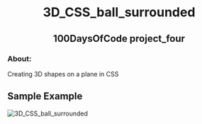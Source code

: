 <!-- PROJECT TITLE -->
  <h1 align="center">3D_CSS_ball_surrounded</h1>
 <h2 2 align="center">
    100DaysOfCode project_four
    <br />
    </h2>

### About:
Creating 3D shapes on a plane in CSS
   
  ## Sample Example
  ![3D_CSS_ball_surrounded](https://user-images.githubusercontent.com/19821445/131269911-cd10ff86-aefe-43b0-a324-5b1f6760c0bc.JPG)
